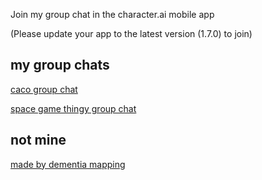 Join my group chat in the character.ai mobile app

(Please update your app to the latest version (1.7.0) to join)

## my group chats

[caco group chat](https://beta.character.ai/mu/join?join_token=6wmhoI52dZS-)

[space game thingy group chat](https://beta.character.ai/mu/join?join_token=3ohKv3NgoRmS)

## not mine

[made by dementia mapping](https://beta.character.ai/mu/join?join_token=Y66abOdBPeyL)
